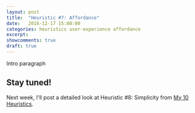 ```yaml
---
layout: post
title:  "Heuristic #7: Affordance"
date:   2016-12-17 15:00:00
categories: heuristics user-experience affordance
excerpt:
showcomments: true
draft: true
---
```


Intro paragraph

## Stay tuned!

Next week, I'll post a detailed look at Heuristic #8: Simplicity from [My 10 Heuristics](/heuristics/user-experience/2016/10/07/heuristics-overview.html).
